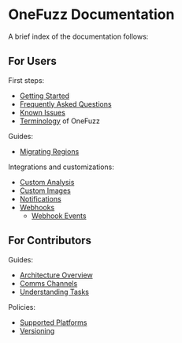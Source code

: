 # OneFuzz Documentation

A brief index of the documentation follows:

## For Users

First steps:

* [Getting Started](getting-started.md)
* [Frequently Asked Questions](FAQ.md)
* [Known Issues](known-issues.md)
* [Terminology](terminology.md) of OneFuzz

Guides:

* [Migrating Regions](migrating-regions.md)

Integrations and customizations:

* [Custom Analysis](custom-analysis.md)
* [Custom Images](custom-images.md)
* [Notifications](notifications.md)
* [Webhooks](webhooks.md)
    * [Webhook Events](webhook_events.md)

## For Contributors

Guides:

* [Architecture Overview](overview.md)
* [Comms Channels](comms-channels.md)
* [Understanding Tasks](tasks.md)

Policies:

* [Supported Platforms](supported-platforms.md)
* [Versioning](versioning.md)
